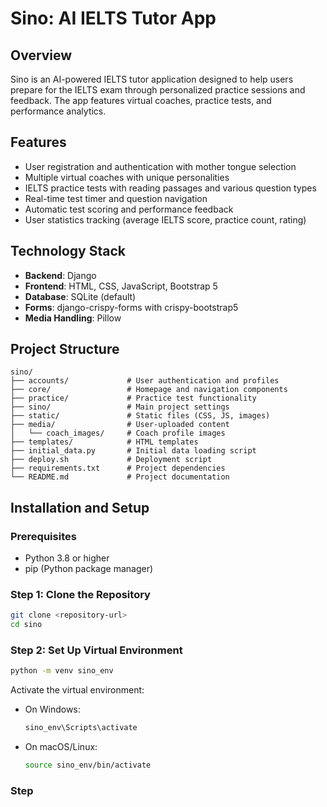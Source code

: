 # Sino: AI IELTS Tutor App

## Overview

Sino is an AI-powered IELTS tutor application designed to help users prepare for the IELTS exam through personalized practice sessions and feedback. The app features virtual coaches, practice tests, and performance analytics.

## Features

- User registration and authentication with mother tongue selection
- Multiple virtual coaches with unique personalities
- IELTS practice tests with reading passages and various question types
- Real-time test timer and question navigation
- Automatic test scoring and performance feedback
- User statistics tracking (average IELTS score, practice count, rating)

## Technology Stack

- **Backend**: Django
- **Frontend**: HTML, CSS, JavaScript, Bootstrap 5
- **Database**: SQLite (default)
- **Forms**: django-crispy-forms with crispy-bootstrap5
- **Media Handling**: Pillow

## Project Structure

```
sino/
├── accounts/             # User authentication and profiles
├── core/                 # Homepage and navigation components
├── practice/             # Practice test functionality
├── sino/                 # Main project settings
├── static/               # Static files (CSS, JS, images)
├── media/                # User-uploaded content
│   └── coach_images/     # Coach profile images
├── templates/            # HTML templates
├── initial_data.py       # Initial data loading script
├── deploy.sh             # Deployment script
├── requirements.txt      # Project dependencies
└── README.md             # Project documentation
```

## Installation and Setup

### Prerequisites

- Python 3.8 or higher
- pip (Python package manager)

### Step 1: Clone the Repository

```bash
git clone <repository-url>
cd sino
```

### Step 2: Set Up Virtual Environment

```bash
python -m venv sino_env
```

Activate the virtual environment:

- On Windows:
  ```bash
  sino_env\Scripts\activate
  ```
- On macOS/Linux:
  ```bash
  source sino_env/bin/activate
  ```

### Step